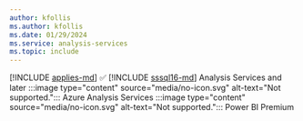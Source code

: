 ```yaml
---
author: kfollis
ms.author: kfollis
ms.date: 01/29/2024
ms.service: analysis-services
ms.topic: include
---
```


[!INCLUDE [applies-md](applies-md.md)] ✅ [!INCLUDE [sssql16-md](sssql16-md.md)] Analysis Services and later :::image type="content" source="media/no-icon.svg" alt-text="Not supported."::: Azure Analysis Services :::image type="content" source="media/no-icon.svg" alt-text="Not supported."::: Power BI Premium

